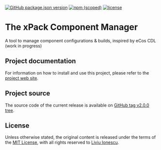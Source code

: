[![GitHub package.json version](https://img.shields.io/github/package-json/v/xpack/xcdl-cli-ts)](https://github.com/xpack/xcdl-cli-ts/blob/master/package.json)
[![npm (scoped)](https://img.shields.io/npm/v/xcdl.svg?color=blue)](https://www.npmjs.com/package/xcdl/)
[![license](https://img.shields.io/github/license/xpack/xcdl-cli-ts)](https://github.com/xpack/xcdl-cli-ts/blob/master/LICENSE)

# The xPack Component Manager

A tool to manage component configurations & builds, inspired by eCos CDL (work in progress)

## Project documentation

For information on how to install and use this project,
please refer to the
[project web site](https://xpack.github.io/xcdl-preview/).

## Project source

The source code of the current release is available on
[GitHub tag v2.0.0 tree](https://github.com/xpack/xcdl-cli-ts/tree/v2.0.0).

## License

Unless otherwise stated, the original content is released under the terms of the
[MIT License](https://opensource.org/licenses/mit/),
with all rights reserved to
[Liviu Ionescu](https://github.com/ilg-ul).
